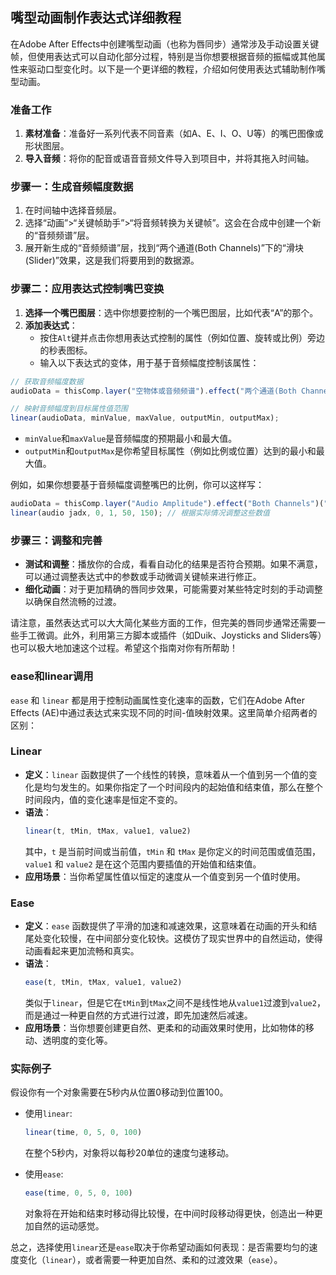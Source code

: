 ## 嘴型动画制作表达式详细教程
在Adobe After Effects中创建嘴型动画（也称为唇同步）通常涉及手动设置关键帧，但使用表达式可以自动化部分过程，特别是当你想要根据音频的振幅或其他属性来驱动口型变化时。以下是一个更详细的教程，介绍如何使用表达式辅助制作嘴型动画。

### 准备工作

1. **素材准备**：准备好一系列代表不同音素（如A、E、I、O、U等）的嘴巴图像或形状图层。
2. **导入音频**：将你的配音或语音音频文件导入到项目中，并将其拖入时间轴。

### 步骤一：生成音频幅度数据

1. 在时间轴中选择音频层。
2. 选择“动画”>“关键帧助手”>“将音频转换为关键帧”。这会在合成中创建一个新的“音频频谱”层。
3. 展开新生成的“音频频谱”层，找到“两个通道(Both Channels)”下的“滑块(Slider)”效果，这是我们将要用到的数据源。

### 步骤二：应用表达式控制嘴巴变换

1. **选择一个嘴巴图层**：选中你想要控制的一个嘴巴图层，比如代表“A”的那个。
2. **添加表达式**：
    - 按住`Alt`键并点击你想用表达式控制的属性（例如位置、旋转或比例）旁边的秒表图标。
    - 输入以下表达式的变体，用于基于音频幅度控制该属性：

```javascript
// 获取音频幅度数据
audioData = thisComp.layer("空物体或音频频谱").effect("两个通道(Both Channels)")("滑块(Slider)");

// 映射音频幅度到目标属性值范围
linear(audioData, minValue, maxValue, outputMin, outputMax);
```

- `minValue`和`maxValue`是音频幅度的预期最小和最大值。
- `outputMin`和`outputMax`是你希望目标属性（例如比例或位置）达到的最小和最大值。

例如，如果你想要基于音频幅度调整嘴巴的比例，你可以这样写：

```javascript
audioData = thisComp.layer("Audio Amplitude").effect("Both Channels")("Slider");
linear(audio jadx, 0, 1, 50, 150); // 根据实际情况调整这些数值
```

### 步骤三：调整和完善

- **测试和调整**：播放你的合成，看看自动化的结果是否符合预期。如果不满意，可以通过调整表达式中的参数或手动微调关键帧来进行修正。
- **细化动画**：对于更加精确的唇同步效果，可能需要对某些特定时刻的手动调整以确保自然流畅的过渡。

请注意，虽然表达式可以大大简化某些方面的工作，但完美的唇同步通常还需要一些手工微调。此外，利用第三方脚本或插件（如Duik、Joysticks and Sliders等）也可以极大地加速这个过程。希望这个指南对你有所帮助！

### ease和linear调用
`ease` 和 `linear` 都是用于控制动画属性变化速率的函数，它们在Adobe After Effects (AE)中通过表达式来实现不同的时间-值映射效果。这里简单介绍两者的区别：

### Linear
- **定义**：`linear` 函数提供了一个线性的转换，意味着从一个值到另一个值的变化是均匀发生的。如果你指定了一个时间段内的起始值和结束值，那么在整个时间段内，值的变化速率是恒定不变的。
- **语法**：
  ```javascript
  linear(t, tMin, tMax, value1, value2)
  ```
  其中，`t` 是当前时间或当前值，`tMin` 和 `tMax` 是你定义的时间范围或值范围，`value1` 和 `value2` 是在这个范围内要插值的开始值和结束值。
- **应用场景**：当你希望属性值以恒定的速度从一个值变到另一个值时使用。

### Ease
- **定义**：`ease` 函数提供了平滑的加速和减速效果，这意味着在动画的开头和结尾处变化较慢，在中间部分变化较快。这模仿了现实世界中的自然运动，使得动画看起来更加流畅和真实。
- **语法**：
  ```javascript
  ease(t, tMin, tMax, value1, value2)
  ```
  类似于`linear`，但是它在`tMin`到`tMax`之间不是线性地从`value1`过渡到`value2`，而是通过一种更自然的方式进行过渡，即先加速然后减速。
- **应用场景**：当你想要创建更自然、更柔和的动画效果时使用，比如物体的移动、透明度的变化等。

### 实际例子
假设你有一个对象需要在5秒内从位置0移动到位置100。

- 使用`linear`:
  ```javascript
  linear(time, 0, 5, 0, 100)
  ```
  在整个5秒内，对象将以每秒20单位的速度匀速移动。

- 使用`ease`:
  ```javascript
  ease(time, 0, 5, 0, 100)
  ```
  对象将在开始和结束时移动得比较慢，在中间时段移动得更快，创造出一种更加自然的运动感觉。

总之，选择使用`linear`还是`ease`取决于你希望动画如何表现：是否需要均匀的速度变化（`linear`），或者需要一种更加自然、柔和的过渡效果（`ease`）。